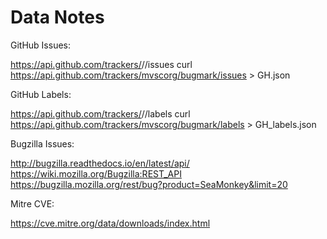 # Data Notes

GitHub Issues:

https://api.github.com/trackers/<username>/<tracker>/issues
curl https://api.github.com/trackers/mvscorg/bugmark/issues > GH.json

GitHub Labels:

https://api.github.com/trackers/<username>/<tracker>/labels
curl https://api.github.com/trackers/mvscorg/bugmark/labels > GH_labels.json

Bugzilla Issues:

http://bugzilla.readthedocs.io/en/latest/api/
https://wiki.mozilla.org/Bugzilla:REST_API
https://bugzilla.mozilla.org/rest/bug?product=SeaMonkey&limit=20

Mitre CVE:

https://cve.mitre.org/data/downloads/index.html


